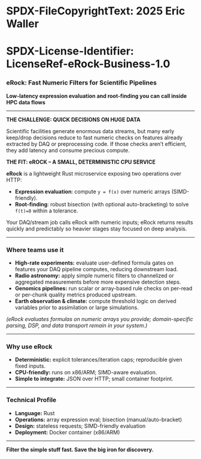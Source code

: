 # SPDX-FileCopyrightText: 2025 Eric Waller
# SPDX-License-Identifier: LicenseRef-eRock-Business-1.0

### eRock: Fast Numeric Filters for Scientific Pipelines

**Low-latency expression evaluation and root-finding you can call inside HPC data flows**

---

**THE CHALLENGE: QUICK DECISIONS ON HUGE DATA**

Scientific facilities generate enormous data streams, but many early keep/drop decisions reduce to fast numeric checks on features already extracted by DAQ or preprocessing code. If those checks aren’t efficient, they add latency and consume precious compute.

**THE FIT: eROCK – A SMALL, DETERMINISTIC CPU SERVICE**

**eRock** is a lightweight Rust microservice exposing two operations over HTTP:

- **Expression evaluation**: compute `y = f(x)` over numeric arrays (SIMD-friendly).  
- **Root-finding**: robust bisection (with optional auto-bracketing) to solve `f(t)=0` within a tolerance.

Your DAQ/stream job calls eRock with numeric inputs; eRock returns results quickly and predictably so heavier stages stay focused on deep analysis.

---

### Where teams use it

- **High-rate experiments:** evaluate user-defined formula gates on features your DAQ pipeline computes, reducing downstream load.  
- **Radio astronomy:** apply simple numeric filters to channelized or aggregated measurements before more expensive detection steps.  
- **Genomics pipelines:** run scalar or array-based rule checks on per-read or per-chunk quality metrics produced upstream.  
- **Earth observation & climate:** compute threshold logic on derived variables prior to assimilation or large simulations.

*(eRock evaluates formulas on numeric arrays you provide; domain-specific parsing, DSP, and data transport remain in your system.)*

---

### Why use eRock

- **Deterministic:** explicit tolerances/iteration caps; reproducible given fixed inputs.  
- **CPU-friendly:** runs on x86/ARM; SIMD-aware evaluation.  
- **Simple to integrate:** JSON over HTTP; small container footprint.

---

### Technical Profile

- **Language:** Rust  
- **Operations:** array expression eval; bisection (manual/auto-bracket)  
- **Design:** stateless requests; SIMD-friendly evaluation  
- **Deployment:** Docker container (x86/ARM)

---

**Filter the simple stuff fast. Save the big iron for discovery.**
